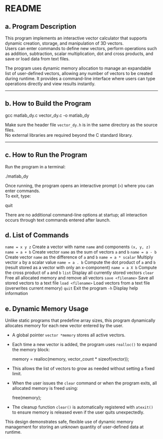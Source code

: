 # README

## a. Program Description

This program implements an interactive vector calculator that supports dynamic creation, storage, and manipulation of 3D vectors.  
Users can enter commands to define new vectors, perform operations such as addition, subtraction, scalar multiplication, dot and cross products, and save or load data from text files.  

The program uses dynamic memory allocation to manage an expandable list of user-defined vectors, allowing any number of vectors to be created during runtime. It provides a command-line interface where users can type operations directly and view results instantly.

---

## b. How to Build the Program

gcc matlab_dy.c vector_dy.c -o matlab_dy

Make sure the header file `vector_dy.h` is in the same directory as the source files.  
No external libraries are required beyond the C standard library.

---

## c. How to Run the Program

Run the program in a terminal:

./matlab_dy

Once running, the program opens an interactive prompt (`>`) where you can enter commands.  
To exit, type:

quit

There are no additional command-line options at startup; all interaction occurs through text commands entered after launch.



## d. List of Commands

 `name = x y z`  Create a vector with name `name` and components `(x, y, z)` 
 `name = a + b`  Create vector `name` as the sum of vectors `a` and `b` 
 `name = a - b`  Create vector `name` as the difference of `a` and `b` 
 `name = a * scalar`  Multiply vector `a` by a scalar value 
 `name = a . b`  Compute the dot product of `a` and `b` (result stored as a vector with only an x-component) 
 `name = a X b`  Compute the cross product of `a` and `b` 
 `list`  Display all currently stored vectors 
 `clear`  Free all allocated memory and remove all vectors 
 `save <filename>`  Save all stored vectors to a text file 
 `load <filename>`  Load vectors from a text file (overwrites current memory) 
 `quit`  Exit the program 
 `-h`  Display help information 


## e. Dynamic Memory Usage

Unlike static programs that predefine array sizes, this program dynamically allocates memory for each new vector entered by the user.  

- A global pointer `vector *memory` stores all active vectors.  
- Each time a new vector is added, the program uses `realloc()` to expand the memory block:
  
  memory = realloc(memory, vector_count * sizeof(vector));
  
- This allows the list of vectors to grow as needed without setting a fixed limit.
- When the user issues the `clear` command or when the program exits, all allocated memory is freed using:
  
  free(memory);
  
- The cleanup function `clear()` is automatically registered with `atexit()` to ensure memory is released even if the user quits unexpectedly.

This design demonstrates safe, flexible use of dynamic memory management for storing an unknown quantity of user-defined data at runtime.
